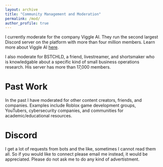 ```yaml
---
layout: archive
title: "Community Management and Moderation"
permalink: /mod/
author_profile: true
---
```

I currently moderate for the company Viggle AI. They run the second largest Discord server on the platform with more than four million members. Learn more about Viggle AI [here](https://viggle.ai).

I also moderate for BSTCHLD, a friend, livestreamer, and shortsmaker who is knowledgable about a specific kind of small business operations research. His server has more than 17,000 members.

Past Work
=====
In the past I have moderated for other content creators, friends, and companies. Examples include Roblox game development groups, YouTubers, cybersecurity companies, and communities for academic/educational resources.

Discord
=====
I get a lot of requests from bots and the like, sometimes I cannot read them all. So if you would like to connect please email me instead, it would be appreciated. Please do not ask me to do any kind of advertistment.
